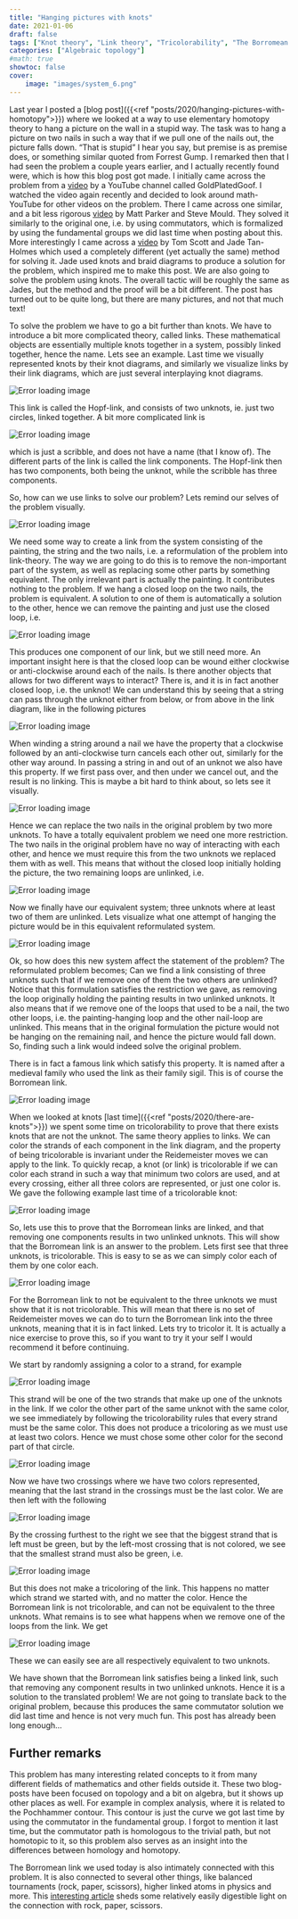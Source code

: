 ```yaml
---
title: "Hanging pictures with knots"
date: 2021-01-06
draft: false
tags: ["Knot theory", "Link theory", "Tricolorability", "The Borromean link"]
categories: ["Algebraic topology"]
#math: true
showtoc: false
cover:
    image: "images/system_6.png"
---
```


Last year I posted a [blog post]({{<ref "posts/2020/hanging-pictures-with-homotopy">}}) where we looked at a way to use elementary homotopy theory to hang a picture on the wall in a stupid way. The task was to hang a picture on two nails in such a way that if we pull one of the nails out, the picture falls down. “That is stupid” I hear you say, but premise is as premise does, or something similar quoted from Forrest Gump. I remarked then that I had seen the problem a couple years earlier, and I actually recently found were, which is how this blog post got made. I initially came across the problem from a [video](https://www.youtube.com/watch?v=n-v6pmZzxL0) by a YouTube channel called GoldPlatedGoof. I watched the video again recently and decided to look around math-YouTube for other videos on the problem. There I came across one similar, and a bit less rigorous [video](https://www.youtube.com/watch?v=x5h3yTxeCew&t) by Matt Parker and Steve Mould. They solved it similarly to the original one, i.e. by using commutators, which is formalized by using the fundamental groups we did last time when posting about this. More interestingly I came across a [video](https://www.youtube.com/watch?v=-eVd2Ugk9BU) by Tom Scott and Jade Tan-Holmes which used a completely different (yet actually the same) method for solving it. Jade used knots and braid diagrams to produce a solution for the problem, which inspired me to make this post. We are also going to solve the problem using knots. The overall tactic will be roughly the same as Jades, but the method and the proof will be a bit different. The post has turned out to be quite long, but there are many pictures, and not that much text!

To solve the problem we have to go a bit further than knots. We have to introduce a bit more complicated theory, called links. These mathematical objects are essentially multiple knots together in a system, possibly linked together, hence the name. Lets see an example. Last time we visually represented knots by their knot diagrams, and similarly we visualize links by their link diagrams, which are just several interplaying knot diagrams.

![Error loading image](images/hopf_link.png)

This link is called the Hopf-link, and consists of two unknots, ie. just two circles, linked together. A bit more complicated link is

![Error loading image](images/link_2.png)

which is just a scribble, and does not have a name (that I know of). The different parts of the link is called the link components. The Hopf-link then has two components, both being the unknot, while the scribble has three components.

So, how can we use links to solve our problem? Lets remind our selves of the problem visually.

![Error loading image](images/system_1.png)

We need some way to create a link from the system consisting of the painting, the string and the two nails, i.e. a reformulation of the problem into link-theory. The way we are going to do this is to remove the non-important part of the system, as well as replacing some other parts by something equivalent. The only irrelevant part is actually the painting. It contributes nothing to the problem. If we hang a closed loop on the two nails, the problem is equivalent. A solution to one of them is automatically a solution to the other, hence we can remove the painting and just use the closed loop, i.e.

![Error loading image](images/system_2.png)

This produces one component of our link, but we still need more. An important insight here is that the closed loop can be wound either clockwise or anti-clockwise around each of the nails. Is there another objects that allows for two different ways to interact? There is, and it is in fact another closed loop, i.e. the unknot! We can understand this by seeing that a string can pass through the unknot either from below, or from above in the link diagram, like in the following pictures

![Error loading image](images/system_3.png)

When winding a string around a nail we have the property that a clockwise followed by an anti-clockwise turn cancels each other out, similarly for the other way around. In passing a string in and out of an unknot we also have this property. If we first pass over, and then under we cancel out, and the result is no linking. This is maybe a bit hard to think about, so lets see it visually.

![Error loading image](images/system_4.png)

Hence we can replace the two nails in the original problem by two more unknots. To have a totally equivalent problem we need one more restriction. The two nails in the original problem have no way of interacting with each other, and hence we must require this from the two unknots we replaced them with as well. This means that without the closed loop initially holding the picture, the two remaining loops are unlinked, i.e.

![Error loading image](images/system_5.png)

Now we finally have our equivalent system; three unknots where at least two of them are unlinked. Lets visualize what one attempt of hanging the picture would be in this equivalent reformulated system.

![Error loading image](images/system_6.png)

Ok, so how does this new system affect the statement of the problem? The reformulated problem becomes; Can we find a link consisting of three unknots such that if we remove one of them the two others are unlinked? Notice that this formulation satisfies the restriction we gave, as removing the loop originally holding the painting results in two unlinked unknots. It also means that if we remove one of the loops that used to be a nail, the two other loops, i.e. the painting-hanging loop and the other nail-loop are unlinked. This means that in the original formulation the picture would not be hanging on the remaining nail, and hence the picture would fall down. So, finding such a link would indeed solve the original problem.

There is in fact a famous link which satisfy this property. It is named after a medieval family who used the link as their family sigil. This is of course the Borromean link.

![Error loading image](images/Borromean_1.png)

When we looked at knots [last time]({{<ref "posts/2020/there-are-knots">}}) we spent some time on tricolorability to prove that there exists knots that are not the unknot. The same theory applies to links. We can color the strands of each component in the link diagram, and the property of being tricolorable is invariant under the Reidemeister moves we can apply to the link. To quickly recap, a knot (or link) is tricolorable if we can color each strand in such a way that minimum two colors are used, and at every crossing, either all three colors are represented, or just one color is. We gave the following example last time of a tricolorable knot:

![Error loading image](images/granny-tricolor.png)

So, lets use this to prove that the Borromean links are linked, and that removing one components results in two unlinked unknots. This will show that the Borromean link is an answer to the problem. Lets first see that three unknots, is tricolorable. This is easy to se as we can simply color each of them by one color each.

![Error loading image](images/unlink_1.png)

For the Borromean link to not be equivalent to the three unknots we must show that it is not tricolorable. This will mean that there is no set of Reidemeister moves we can do to turn the Borromean link into the three unknots, meaning that it is in fact linked. Lets try to tricolor it. It is actually a nice exercise to prove this, so if you want to try it your self I would recommend it before continuing.

We start by randomly assigning a color to a strand, for example

![Error loading image](images/Borromean_2.png)

This strand will be one of the two strands that make up one of the unknots in the link. If we color the other part of the same unknot with the same color, we see immediately by following the tricolorability rules that every strand must be the same color. This does not produce a tricoloring as we must use at least two colors. Hence we must chose some other color for the second part of that circle.

![Error loading image](images/Borromean_2.5.png)

Now we have two crossings where we have two colors represented, meaning that the last strand in the crossings must be the last color. We are then left with the following

![Error loading image](images/Borromean_3.png)

By the crossing furthest to the right we see that the biggest strand that is left must be green, but by the left-most crossing that is not colored, we see that the smallest strand must also be green, i.e.

![Error loading image](images/Borromean_4.png)

But this does not make a tricoloring of the link. This happens no matter which strand we started with, and no matter the color. Hence the Borromean link is not tricolorable, and can not be equivalent to the three unknots. What remains is to see what happens when we remove one of the loops from the link. We get

![Error loading image](images/Borromean_5.png)

These we can easily see are all respectively equivalent to two unknots.

We have shown that the Borromean link satisfies being a linked link, such that removing any component results in two unlinked unknots. Hence it is a solution to the translated problem! We are not going to translate back to the original problem, because this produces the same commutator solution we did last time and hence is not very much fun. This post has already been long enough…

## Further remarks

This problem has many interesting related concepts to it from many different fields of mathematics and other fields outside it. These two blog-posts have been focused on topology and a bit on algebra, but it shows up other places as well. For example in complex analysis, where it is related to the Pochhammer contour. This contour is just the curve we got last time by using the commutator in the fundamental group. I forgot to mention it last time, but the commutator path is homologous to the trivial path, but not homotopic to it, so this problem also serves as an insight into the differences between homology and homotopy.

The Borromean link we used today is also intimately connected with this problem. It is also connected to several other things, like balanced tournaments (rock, paper, scissors), higher linked atoms in physics and more. This [interesting article](https://chamberland.math.grinnell.edu/papers/rps.pdf) sheds some relatively easily digestible light on the connection with rock, paper, scissors.